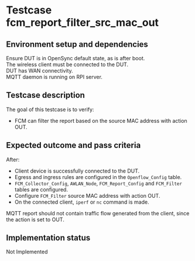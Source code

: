 # Testcase fcm_report_filter_src_mac_out

## Environment setup and dependencies

Ensure DUT is in OpenSync default state, as is after boot.\
The wireless client must be connected to the DUT.\
DUT has
WAN connectivity.\
MQTT daemon is running on RPI server.

## Testcase description

The goal of this testcase is to verify:

- FCM can filter the report based on the source MAC address with action OUT.

## Expected outcome and pass criteria

After:

- Client device is successfully connected to the DUT.
- Egress and ingress rules are configured in the `Openflow_Config` table.
- `FCM_Collector_Config`, `AWLAN_Node`, `FCM_Report_Config` and `FCM_Filter` tables are configured.
- Configure `FCM_Filter` source MAC address with action OUT.
- On the connected client, `iperf` or `nc` command is made.

MQTT report should not contain traffic flow generated from the client, since the action is set to OUT.

## Implementation status

Not Implemented
